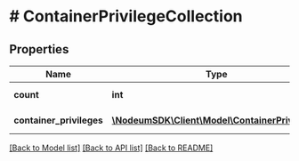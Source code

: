# # ContainerPrivilegeCollection

## Properties

Name | Type | Description | Notes
------------ | ------------- | ------------- | -------------
**count** | **int** |  | [optional] [readonly] 
**container_privileges** | [**\NodeumSDK\Client\Model\ContainerPrivilege[]**](ContainerPrivilege.md) |  | [optional] [readonly] 

[[Back to Model list]](../../README.md#documentation-for-models) [[Back to API list]](../../README.md#documentation-for-api-endpoints) [[Back to README]](../../README.md)


